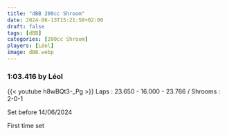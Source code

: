 ```yaml
---
title: "dBB 200cc Shroom"
date: 2024-06-13T15:21:58+02:00
draft: false
tags: [dBB]
categories: [200cc Shroom]
players: [Léol]
image: dBB.webp
---
```

### 1:03.416 by Léol

{{< youtube h8wBQt3-_Pg >}}
Laps : 23.650 - 16.000 - 23.766 /
Shrooms : 2-0-1

Set before 14/06/2024

First time set